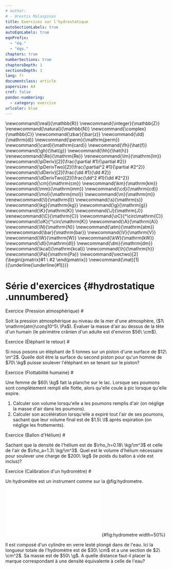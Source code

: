 ```yaml
---
# author:
# - Orestis Malaspinas
title: Exercices sur l'hydrostatique
autoSectionLabels: true
autoEqnLabels: true
eqnPrefix: 
  - "éq."
  - "éqs."
chapters: true
numberSections: true
chaptersDepth: 1
sectionsDepth: 3
lang: fr
documentclass: article
papersize: A4
cref: false
pandoc-numbering:
  - category: exercice
urlcolor: blue
---
```


\newcommand{\real}{\mathbb{R}}
\newcommand{\integer}{\mathbb{Z}}
\renewcommand{\natural}{\mathbb{N}}
\newcommand{\complex}{\mathbb{C}}
\newcommand{\zbar}{\bar{z}}
\newcommand{\dd}{\mathrm{d}}
\newcommand{\perm}{\mathrm{perm}}
\newcommand{\card}{\mathrm{card}}
\newcommand{\fh}{\hat{f}}
\newcommand{\gh}{\hat{g}}
\newcommand{\hh}{\hat{h}}
\renewcommand{\Re}{\mathrm{Re}}
\renewcommand{\Im}{\mathrm{Im}}
\newcommand{\pDeriv}[2]{\frac{\partial #1}{\partial #2}}
\newcommand{\pDerivTwo}[2]{\frac{\partial^2 #1}{\partial #2^2}}
\newcommand{\dDeriv}[2]{\frac{\dd #1}{\dd #2}}
\newcommand{\dDerivTwo}[2]{\frac{\dd^2 #1}{\dd #2^2}}
\newcommand{\cm}{\mathrm{cm}}
\newcommand{\km}{\mathrm{km}}
\newcommand{\mm}{\mathrm{mm}}
\newcommand{\cd}{\mathrm{cd}}
\newcommand{\mol}{\mathrm{mol}}
\newcommand{\m}{\mathrm{m}}
\renewcommand{\l}{\mathrm{l}}
\newcommand{\s}{\mathrm{s}}
\newcommand{\kg}{\mathrm{kg}}
\newcommand{\g}{\mathrm{g}}
\newcommand{\K}{\mathrm{K}}
\newcommand{\J}{\mathrm{J}}
\renewcommand{\C}{\mathrm{C}}
\newcommand{\oC}{^\circ\mathrm{C}}
\newcommand{\oK}{^\circ\mathrm{K}}
\newcommand{\A}{\mathrm{A}}
\newcommand{\N}{\mathrm{N}}
\newcommand{\atm}{\mathrm{atm}}
\renewcommand{\bar}{\mathrm{bar}}
\newcommand{\V}{\mathrm{V}}
\newcommand{\W}{\mathrm{W}}
\newcommand{\kW}{\mathrm{kW}}
\newcommand{\dl}{\mathrm{dl}}
\newcommand{\dm}{\mathrm{dm}}
\newcommand{\kcal}{\mathrm{kcal}}
\newcommand{\h}{\mathrm{h}}
\newcommand{\Pa}{\mathrm{Pa}}
\newcommand{\vectwo}[2]{\begin{pmatrix}#1 \\ #2 \end{pmatrix}}
\newcommand{\mat}[1]{{\underline{\underline{#1}}}}

Série d'exercices {#hydrostatique .unnumbered}
=================

Exercice (Pression atmosphérique) #

Soit la pression atmosphérique au niveau de la mer d'une atmosphère, ($1\ \mathrm{atm}\cong10^5\ \Pa$). Évaluer la masse d'air au dessus de la tête d'un humain (le périmètre crânien d'un adulte est d'environ $56\ \cm$). 

Exercice (Éléphant le retour) #

Si nous posons un éléphant de $5$ tonnes sur un piston d'une surface de $12\ \m^2$. Quelle doit être la surface du second piston pour qu'un homme de $70\ \kg$ puisse soulever l'éléphant en se tenant sur le piston?

Exercice (Flottabilité humaine) #

Une femme de $60\ \kg$ fait la planche sur le lac. Lorsque ses poumons sont complètement rempli elle flotte, alors qu'elle coule à pic lorsque qu'elle expire. 

1. Calculer son volume lorsqu'elle a les poumons remplis d'air (on néglige la masse d'air dans les poumons).
2. Calculer son accélération lorsqu'elle a expiré tout l'air de ses poumons, sachant que leur volume final est de $1.5\ \l$ après expiration (on néglige les frottements).

<!-- Solution (Flottabilité humaine) #

1. Lorsque les poumons sont remplis d'air elle flotte tout juste. La force résultante qu'elle subit est donc nulle. On a donc que
\begin{align}
0&=F_g-F_f,\\
0&=m g-m_e g,\\
\rho_e V_f=m,\\
V_f=\frac{m}{\rho_e}=\frac{60}{1000}=0.06 \m^3.
\end{align} 
2. Après expiration son volume a baissé de $1.5\ \l=0.0015\ \m^3$.
Il vaut donc $V=0.06-0.0015=0.0585\ \m^3$.
Comme elle coule, la force de flottabilité ne compense plus la force de gravité. On a donc que la force résultante vaut
\begin{align}
F_\mathrm{res}&=F_g-F_f,\\
m a&=m g-m_e g,\\
a&=\frac{m g-V\rho g}{m}=\frac{60\cdot 9.8-0.0585\cdot 1000\cdot 9.8}{60}=0.245\ \m/\s^2.
\end{align}  -->

Exercice (Ballon d'Hélium) #

Sachant que la densité de l'hélium est de $\rho_h=0.18\ \kg/\m^3$ et celle de l'air de $\rho_a=1.3\ \kg/\m^3$. Quel est le volume d'hélium nécessaire pour soulever une charge de $200\ \kg$ (le poids du ballon à vide est inclus)?

<!-- Solution (Ballon d'Hélium) #

La force de flottabilité est de 
$$
F_f=(m_h+200)\cdot g.
$$
Pour que le ballon puisse soulever la charge de $200\ \kg$, on doit avoir que $F_f=F_g$, et donc que
\begin{align}
\rho_a V_h g&=(\rho_h V_h+200)\cdot g,\nonumber\\
\rho_a V_h &=\rho_h V_h+200,\nonumber\\
V_h (\rho_a -\rho_h)&=200,\nonumber\\
V_h &=\frac{200}{\rho_a -\rho_h}=\frac{200}{1.3 -0.18}\cong 178\ \m^3.
\end{align} -->

Exercice (Calibration d'un hydromètre) #

Un hydromètre est un instrument comme sur la @fig:hydrometre. 

![Schéma d'un hydromètre.](../figs/hydrometre.pdf){#fig:hydrometre width=50%}

Il est composé d'un cylindre en verre lesté plongé dans de l'eau. Ici la longueur totale de l'hydromètre est de $30\ \cm$ et a une section de $2\ \cm^2$. Sa masse est de $50\ \g$. A quelle distance faut-il placer la marque correspondant à une densité équivalente à celle de l'eau?

<!-- Solution (Calibration d'un hydromètre) #

La densité de l'hydromètre "à vide" est donnée par
$$
\rho_h=\frac{m_h}{V_h}=\frac{0.05}{2\cdot 10^{-4}\cdot 0.3}=833\ \kg/\m^3.
$$
La densité de l'eau étant de $\rho_e=1000\ \kg/\m^3$, il va flotter lorsque 
\begin{align}
F_f&=F_g,\nonumber\\
\rho_e V_\mathrm{depl} g&=\rho_h V_h g,\nonumber\\
\frac{V_\mathrm{depl}}{V_h} &=\frac{\rho_h}{\rho_e}=0.833.
\end{align}
On a donc que la marque d'équilibre doit se situer à $0.833\cdot 0.3=0.25\ \cm$.
 -->